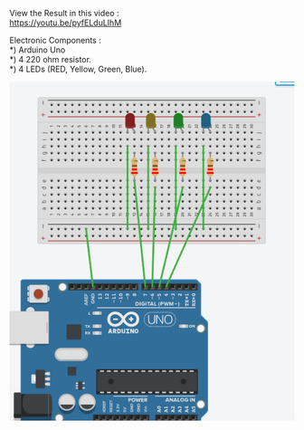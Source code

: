 View the Result in this video :  
https://youtu.be/pyfELduLIhM  

Electronic Components :  
*) Arduino Uno  
*) 4  220 ohm resistor.  
*) 4  LEDs (RED, Yellow, Green, Blue).  

![wiring](wiring3.png)
